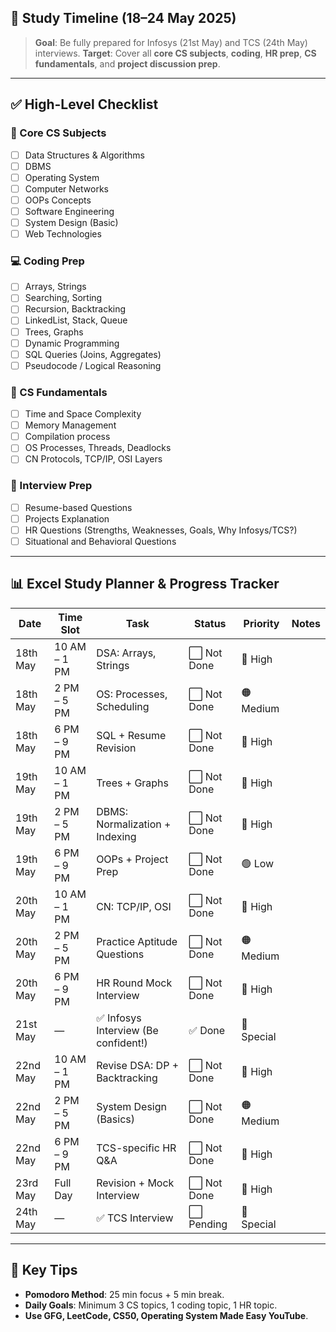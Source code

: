 ## 📅 **Study Timeline** (18–24 May 2025)

> **Goal**: Be fully prepared for Infosys (21st May) and TCS (24th May) interviews.
> **Target**: Cover all **core CS subjects**, **coding**, **HR prep**, **CS fundamentals**, and **project discussion prep**.

---

## ✅ **High-Level Checklist**

### 🔁 Core CS Subjects

* [ ] Data Structures & Algorithms
* [ ] DBMS
* [ ] Operating System
* [ ] Computer Networks
* [ ] OOPs Concepts
* [ ] Software Engineering
* [ ] System Design (Basic)
* [ ] Web Technologies

### 💻 Coding Prep

* [ ] Arrays, Strings
* [ ] Searching, Sorting
* [ ] Recursion, Backtracking
* [ ] LinkedList, Stack, Queue
* [ ] Trees, Graphs
* [ ] Dynamic Programming
* [ ] SQL Queries (Joins, Aggregates)
* [ ] Pseudocode / Logical Reasoning

### 🧠 CS Fundamentals

* [ ] Time and Space Complexity
* [ ] Memory Management
* [ ] Compilation process
* [ ] OS Processes, Threads, Deadlocks
* [ ] CN Protocols, TCP/IP, OSI Layers

### 💬 Interview Prep

* [ ] Resume-based Questions
* [ ] Projects Explanation
* [ ] HR Questions (Strengths, Weaknesses, Goals, Why Infosys/TCS?)
* [ ] Situational and Behavioral Questions

---

## 📊 Excel Study Planner & Progress Tracker

| Date     | Time Slot    | Task                                | Status      | Priority   | Notes |
| -------- | ------------ | ----------------------------------- | ----------- | ---------- | ----- |
| 18th May | 10 AM – 1 PM | DSA: Arrays, Strings                | ⬜️ Not Done | 🔴 High    |       |
| 18th May | 2 PM – 5 PM  | OS: Processes, Scheduling           | ⬜️ Not Done | 🟠 Medium  |       |
| 18th May | 6 PM – 9 PM  | SQL + Resume Revision               | ⬜️ Not Done | 🔴 High    |       |
| 19th May | 10 AM – 1 PM | Trees + Graphs                      | ⬜️ Not Done | 🔴 High    |       |
| 19th May | 2 PM – 5 PM  | DBMS: Normalization + Indexing      | ⬜️ Not Done | 🔴 High    |       |
| 19th May | 6 PM – 9 PM  | OOPs + Project Prep                 | ⬜️ Not Done | 🟢 Low     |       |
| 20th May | 10 AM – 1 PM | CN: TCP/IP, OSI                     | ⬜️ Not Done | 🔴 High    |       |
| 20th May | 2 PM – 5 PM  | Practice Aptitude Questions         | ⬜️ Not Done | 🟠 Medium  |       |
| 20th May | 6 PM – 9 PM  | HR Round Mock Interview             | ⬜️ Not Done | 🔴 High    |       |
| 21st May | —            | ✅ Infosys Interview (Be confident!) | ✅ Done      | 🔵 Special |       |
| 22nd May | 10 AM – 1 PM | Revise DSA: DP + Backtracking       | ⬜️ Not Done | 🔴 High    |       |
| 22nd May | 2 PM – 5 PM  | System Design (Basics)              | ⬜️ Not Done | 🟠 Medium  |       |
| 22nd May | 6 PM – 9 PM  | TCS-specific HR Q\&A                | ⬜️ Not Done | 🔴 High    |       |
| 23rd May | Full Day     | Revision + Mock Interview           | ⬜️ Not Done | 🔴 High    |       |
| 24th May | —            | ✅ TCS Interview                     | ⬜️ Pending  | 🔵 Special |       |

<!--

---

## 📈 Visual Progress Tracker (Sample Representation in Excel/Sheets)

To build this:

1. Create a table with topics as rows and days as columns.
2. Use color codes (🟩 = done, 🟨 = in progress, 🟥 = pending).
3. Example structure:

| Topic          | 18 May | 19 May | 20 May | 21 May | 22 May | 23 May | ✅ Progress |
| -------------- | ------ | ------ | ------ | ------ | ------ | ------ | ---------- |
| Arrays/Strings | 🟩     |        |        |        |        |        | 100%       |
| DBMS           | 🟨     | 🟩     |        |        |        |        | 80%        |
| OS             | 🟩     |        |        |        |        |        | 100%       |
| HR Qs          |        | 🟨     | 🟩     |        | 🟩     |        | 90%        |
| …              |        |        |        |        |        |        |            |

---

## 📘 Folder Structure (Optional for Study Organization)

```

/Interview-Prep
├── DSA
│   ├── Arrays.md
│   ├── Trees.md
│   └── DP.md
├── CS-Core
│   ├── DBMS.md
│   ├── OS.md
│   ├── CN.md
│   └── OOPs.md
├── HR
│   ├── Resume.pdf
│   ├── HR\_Questions.md
│   └── Projects.md
├── Mock-Interviews
│   └── Infosys-TCS-Prep.md

```
-->

---

## 🧠 Key Tips

* **Pomodoro Method**: 25 min focus + 5 min break.
* **Daily Goals**: Minimum 3 CS topics, 1 coding topic, 1 HR topic.
* **Use GFG, LeetCode, CS50, Operating System Made Easy YouTube**.

